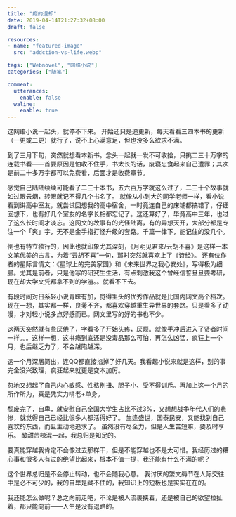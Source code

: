 ```yaml
---
title: "瘾的退却"
date: 2019-04-14T21:27:32+08:00
draft: false

resources:
- name: "featured-image"
  src: "addction-vs-life.webp"

tags: ["Webnovel", "网络小说"]
categories: ["随笔"]

comment:
  utterances:
    enable: false
  waline:
    enable: true
---
```


这网络小说一起头，就停不下来。
开始还只是追更新，每天看看三四本书的更新（一更或二更）就行了，说不上心满意足，但也没多么欲求不满。

到了三月下旬，突然就想看本新书。念头一起就一发不可收拾，只挑二三十万字的连载书看——首要原因是怕收不住手，书太长的话，废寝忘食起来自己遭罪；其次是前二十多万字都可以免费看，后面才是收费章节。

感觉自己陆陆续续可能看了二三十本书，五六百万字就这么过了，二三十个故事就如过眼云烟，转眼就记不得几个书名了。
就像从小到大的同学老师一样，看小说看到讲高中室友，就尝试回想我的高中宿舍，一时竟连自己的床铺都搞错了，仔细回想下，也有好几个室友的名字长相都忘记了。这还算好了，毕竟高中三年，也过了这么长时间才淡忘。这网文的故事有的光怪陆离，有的异想天开，大部分都是专注一个「爽」字，无不是金手指打怪升级的套路。千篇一律下，能记住的没几个。

倒也有特立独行的，因此也就印象尤其深刻，《月明见君来/云胡不喜》是这样一本文笔优美的古言，为着“云胡不喜”一句，那时突然就喜欢上了《诗经》。
还有位作者的星际言情文：《星球上的完美家园》和《未来世界之我心安处》，写得极为细腻。尤其是前者，只是他写的研究生生活，有点刺激我这个曾经信誓旦旦要考研，现在却大学文凭都拿不到的学渣。。就看不下去。

有段时间对日系轻小说青睐有加，觉得里头的优秀作品就是比国内网文高个档次。现在一想，其实都一样，良莠不齐，都喜欢穿越重生异世界的套路。只是看多了动漫，才对轻小说多点好感而已。网文里写的好的书也不少。

这两天突然就有些厌倦了，字看多了开始头疼，厌烦。就像手冲后进入了贤者时间一样。。。这样一想，这书瘾到底还是没毒品那么可怕，再怎么凶猛，疯狂上一个月，也后继乏力了，不会越陷越深。

这一个月深居简出，连QQ都直接掐掉了好几天。我看起小说来就是这样，别的事完全没兴致理，疯狂起来就更是变本加厉。

忽地又想起了自己内心敏感、性格别扭、胆子小、受不得训斥。再加上这一个月的所作所为，真是凭实力啃老+单身。

颓废完了，自卑，就安慰自己全国大学生占比不过3%，又想想战争年代人们的悲惨，就觉得自己已经比很多人都活得好了。
生逢盛世，国泰民安，又能找到自己喜欢的东西，而且主动地追求了。
虽然没有尽全力，但是人生苦短嘛，要及时享乐。
酸甜苦辣混一起，我总归是知足的。

要真能穿越我肯定不会像过去那样干，但是不能穿越也不是太可惜。我经历过的糟心事和很多人有过的绝望比起来，根本不值一提，我还能有什么不满的呢？

这个世界总归是不会停止转动，也不会随我心意。
我讨厌的繁文缛节在人际交往中是必不可少的，我的自卑是藏不住的，我知识上的短板也是实实在在的。

我还能怎么做呢？总之向前走吧，不论是被人流裹挟着，还是被自己的欲望拉扯着，都只能向前——人生是没有退路的。
